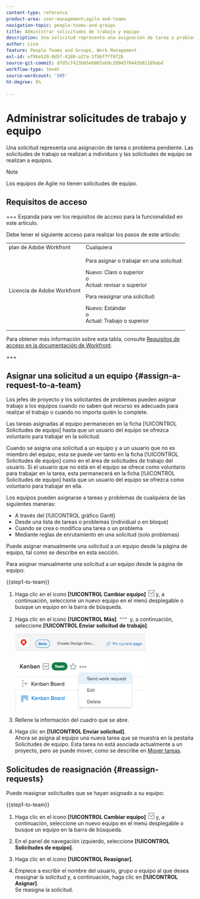 ```yaml
---
content-type: reference
product-area: user-management;agile-and-teams
navigation-topic: people-teams-and-groups
title: Administrar solicitudes de trabajo y equipo
description: Una solicitud representa una asignación de tarea o problema pendiente. Las solicitudes de trabajo se realizan a individuos y las solicitudes de equipo se realizan a equipos.
author: Lisa
feature: People Teams and Groups, Work Management
exl-id: ef96e520-0d5f-4180-a27a-1fbbffff8f2b
source-git-commit: dfd5c7423b65e6065ab9c2094578443b81189abd
workflow-type: tm+mt
source-wordcount: '505'
ht-degree: 0%

---
```


# Administrar solicitudes de trabajo y equipo

Una solicitud representa una asignación de tarea o problema pendiente. Las solicitudes de trabajo se realizan a individuos y las solicitudes de equipo se realizan a equipos.

>[!NOTE]
>
>Los equipos de Agile no tienen solicitudes de equipo.

## Requisitos de acceso

+++ Expanda para ver los requisitos de acceso para la funcionalidad en este artículo.

Debe tener el siguiente acceso para realizar los pasos de este artículo:

<table style="table-layout:auto"> 
 <col> 
 <col> 
 <tbody> 
  <tr data-mc-conditions=""> 
   <td role="rowheader">plan de Adobe Workfront</td> 
   <td>Cualquiera</td> 
  </tr> 
  <tr> 
   <td role="rowheader">Licencia de Adobe Workfront</td> 
   <td>
   <p>Para asignar o trabajar en una solicitud:
   <p>Nuevo: Claro o superior</br>
    o</br>
   Actual: revisar o superior</p>
   <p>Para reasignar una solicitud:
   <p>Nuevo: Estándar</br>
    o</br>
   Actual: Trabajo o superior</p></td>
  </tr> 
 </tbody> 
</table>

Para obtener más información sobre esta tabla, consulte [Requisitos de acceso en la documentación de Workfront](/help/quicksilver/administration-and-setup/add-users/access-levels-and-object-permissions/access-level-requirements-in-documentation.md).

+++

## Asignar una solicitud a un equipo {#assign-a-request-to-a-team}

Los jefes de proyecto y los solicitantes de problemas pueden asignar trabajo a los equipos cuando no saben qué recurso es adecuado para realizar el trabajo o cuando no importa quién lo complete.

Las tareas asignadas al equipo permanecen en la ficha [!UICONTROL Solicitudes de equipo] hasta que un usuario del equipo se ofrezca voluntario para trabajar en la solicitud.

Cuando se asigna una solicitud a un equipo y a un usuario que no es miembro del equipo, esta se puede ver tanto en la ficha [!UICONTROL Solicitudes de equipo] como en el área de solicitudes de trabajo del usuario. Si el usuario que no está en el equipo se ofrece como voluntario para trabajar en la tarea, esta permanecerá en la ficha [!UICONTROL Solicitudes de equipo] hasta que un usuario del equipo se ofrezca como voluntario para trabajar en ella.

Los equipos pueden asignarse a tareas y problemas de cualquiera de las siguientes maneras:

* A través del [!UICONTROL gráfico Gantt]
* Desde una lista de tareas o problemas (individual o en bloque)
* Cuando se crea o modifica una tarea o un problema
* Mediante reglas de enrutamiento en una solicitud (solo problemas)

Puede asignar manualmente una solicitud a un equipo desde la página de equipo, tal como se describe en esta sección.

Para asignar manualmente una solicitud a un equipo desde la página de equipo:

{{step1-to-team}}

1. Haga clic en el icono **[!UICONTROL Cambiar equipo]** ![Cambiar icono de equipo](assets/switch-team-icon.png) y, a continuación, seleccione un nuevo equipo en el menú desplegable o busque un equipo en la barra de búsqueda.

1. Haga clic en el icono **[!UICONTROL Más]** ![](assets/more-icon.png) y, a continuación, seleccione **[!UICONTROL Enviar solicitud de trabajo]**.

   ![](assets/edit-team-settings-350x205.png)

1. Rellene la información del cuadro que se abre.
1. Haga clic en **[!UICONTROL Enviar solicitud]**.\
   Ahora se asigna al equipo una nueva tarea que se muestra en la pestaña Solicitudes de equipo. Esta tarea no está asociada actualmente a un proyecto, pero se puede mover, como se describe en [Mover tareas](../../manage-work/tasks/manage-tasks/move-tasks.md).

## Solicitudes de reasignación {#reassign-requests}

Puede reasignar solicitudes que se hayan asignado a su equipo:

{{step1-to-team}}

1. Haga clic en el icono **[!UICONTROL Cambiar equipo]** ![Cambiar icono de equipo](assets/switch-team-icon.png) y, a continuación, seleccione un nuevo equipo en el menú desplegable o busque un equipo en la barra de búsqueda.
1. En el panel de navegación izquierdo, seleccione **[!UICONTROL Solicitudes de equipo]**.
1. Haga clic en el icono **[!UICONTROL Reasignar]**.

1. Empiece a escribir el nombre del usuario, grupo o equipo al que desea reasignar la solicitud y, a continuación, haga clic en **[!UICONTROL Asignar]**.\
   Se reasigna la solicitud.
